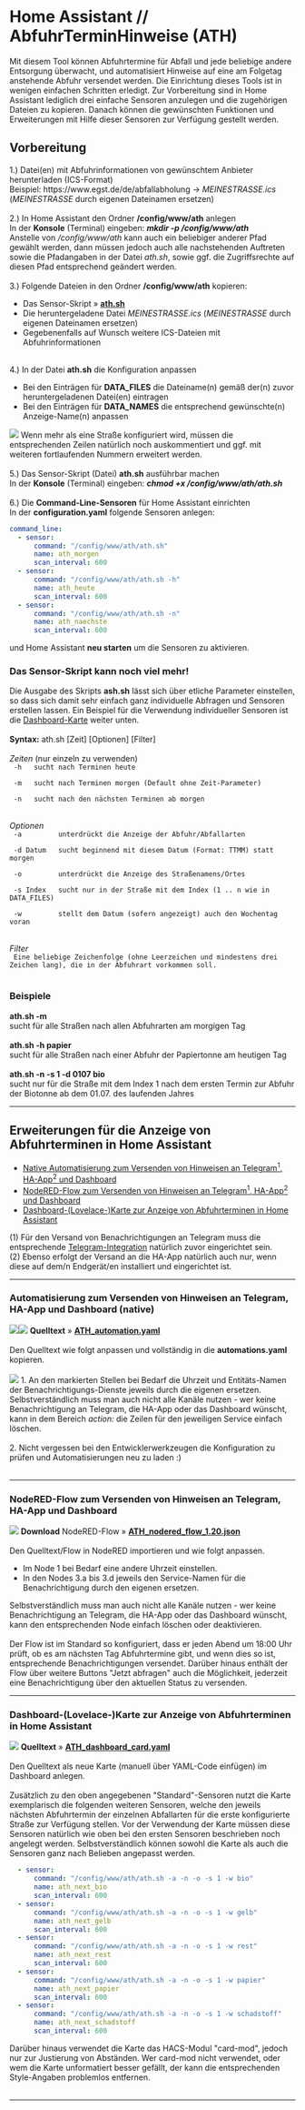 <h1>Home Assistant // AbfuhrTerminHinweise (ATH)</h1>

Mit diesem Tool können Abfuhrtermine für Abfall und jede beliebige andere Entsorgung überwacht, und automatisiert Hinweise auf eine am Folgetag anstehende Abfuhr versendet werden.
Die Einrichtung dieses Tools ist in wenigen einfachen Schritten erledigt. Zur Vorbereitung sind in Home Assistant lediglich drei einfache Sensoren anzulegen und die zugehörigen Dateien zu kopieren.
Danach können die gewünschten Funktionen und Erweiterungen mit Hilfe dieser Sensoren zur Verfügung gestellt werden.<br />
<h2>Vorbereitung</h2>
1.) Datei(en) mit Abfuhrinformationen von gewünschtem Anbieter herunterladen (ICS-Format)<br />
Beispiel: https://www.egst.de/de/abfallabholung -> <i>MEINESTRASSE.ics</i><br />
(<i>MEINESTRASSE</i> durch eigenen Dateinamen ersetzen)<br />
<br />
2.) In Home Assistant den Ordner <b>/config/www/ath</b> anlegen<br />
In der <b>Konsole</b> (Terminal) eingeben: <b><i>mkdir -p /config/www/ath</i></b><br />
Anstelle von <i>/config/www/ath</i> kann auch ein beliebiger anderer Pfad gewählt werden, dann müssen jedoch auch alle nachstehenden Auftreten sowie die Pfadangaben in der Datei <i>ath.sh</i>, sowie ggf. die Zugriffsrechte auf diesen Pfad entsprechend geändert werden.<br />
<br />
3.) Folgende Dateien in den Ordner <b>/config/www/ath</b> kopieren:<ul>
<li>Das Sensor-Skript&nbsp;&raquo;&nbsp;<a href="https://github.com/migacode/home-assistant/blob/main/ath/code/ath.sh"><strong>ath.sh</strong></a></li>
<li>Die heruntergeladene Datei <i>MEINESTRASSE.ics</i> (<i>MEINESTRASSE</i> durch eigenen Dateinamen ersetzen)</li>
<li>Gegebenenfalls auf Wunsch weitere ICS-Dateien mit Abfuhrinformationen</li>
</ul>
<br />
4.) In der Datei <b>ath.sh</b> die Konfiguration anpassen<ul>
<li>Bei den Einträgen für <b>DATA_FILES</b> die Dateiname(n) gemäß der(n) zuvor heruntergeladenen Datei(en) eintragen</li>
<li>Bei den Einträgen für <b>DATA_NAMES</b> die entsprechend gewünschte(n) Anzeige-Name(n) anpassen</li>
</ul>
<img src="./img/ATH_img_changes_script.png">
Wenn mehr als eine Straße konfiguriert wird, müssen die entsprechenden Zeilen natürlich noch auskommentiert und ggf. mit weiteren fortlaufenden Nummern erweitert werden.<br />
<br />
5.) Das Sensor-Skript (Datei) <b>ath.sh</b> ausführbar machen<br />
In der <b>Konsole</b> (Terminal) eingeben: <b><i>chmod +x /config/www/ath/ath.sh</i></b><br />
<br />
6.) Die <b>Command-Line-Sensoren</b> für Home Assistant einrichten<br />
In der <b>configuration.yaml</b> folgende Sensoren anlegen:

```yaml
command_line:
  - sensor:
      command: "/config/www/ath/ath.sh"
      name: ath_morgen
      scan_interval: 600
  - sensor:
      command: "/config/www/ath/ath.sh -h"
      name: ath_heute
      scan_interval: 600
  - sensor:
      command: "/config/www/ath/ath.sh -n"
      name: ath_naechste
      scan_interval: 600
```
und Home Assistant <b>neu starten</b> um die Sensoren zu aktivieren.<br />

<h3>Das Sensor-Skript kann noch viel mehr!</h3>
Die Ausgabe des Skripts <b>ash.sh</b> lässt sich über etliche Parameter einstellen, so dass sich damit sehr einfach ganz individuelle Abfragen und Sensoren erstellen lassen. Ein Beispiel für die Verwendung individueller Sensoren ist die <a href="#dashboard">Dashboard-Karte</a> weiter unten.<br />
<br />
<b>Syntax:</b> ath.sh [Zeit] [Optionen] [Filter]<br />
<br />
<i>Zeiten</i> (nur einzeln zu verwenden)
<code>
&nbsp;-h&nbsp;&nbsp;&nbsp;sucht nach Terminen heute<br />
&nbsp;-m&nbsp;&nbsp;&nbsp;sucht nach Terminen morgen (Default ohne Zeit-Parameter)<br />
&nbsp;-n&nbsp;&nbsp;&nbsp;sucht nach den nächsten Terminen ab morgen<br />
</code>
<br />
<i>Optionen</i>
<code>
&nbsp;-a&nbsp;&nbsp;&nbsp;&nbsp;&nbsp;&nbsp;&nbsp;&nbsp;&nbsp;unterdrückt die Anzeige der Abfuhr/Abfallarten<br />
&nbsp;-d&nbsp;Datum&nbsp;&nbsp;&nbsp;sucht beginnend mit diesem Datum (Format: TTMM) statt morgen<br />
&nbsp;-o&nbsp;&nbsp;&nbsp;&nbsp;&nbsp;&nbsp;&nbsp;&nbsp;&nbsp;unterdrückt die Anzeige des Straßenamens/Ortes<br />
&nbsp;-s&nbsp;Index&nbsp;&nbsp;&nbsp;sucht nur in der Straße mit dem Index (1 .. n wie in DATA_FILES)<br />
&nbsp;-w&nbsp;&nbsp;&nbsp;&nbsp;&nbsp;&nbsp;&nbsp;&nbsp;&nbsp;stellt dem Datum (sofern angezeigt) auch den Wochentag voran<br />
</code>
<br />
<i>Filter</i>
<code>
&nbsp;Eine beliebige Zeichenfolge (ohne Leerzeichen und mindestens drei Zeichen lang), die in der Abfuhrart vorkommen soll.<br />
</code>
<h3>Beispiele</h3>
<b>ath.sh -m</b><br />sucht für alle Straßen nach allen Abfuhrarten am morgigen Tag<br />
<br />
<b>ath.sh -h papier</b><br />sucht für alle Straßen nach einer Abfuhr der Papiertonne am heutigen Tag<br />
<br />
<b>ath.sh -n -s 1 -d 0107 bio</b><br />sucht nur für die Straße mit dem Index 1 nach dem ersten Termin zur Abfuhr der Biotonne ab dem 01.07. des laufenden Jahres<br />

<hr>
<h2>Erweiterungen für die Anzeige von Abfuhrterminen in Home Assistant</h2><ul>
<li><a href="#automation">Native Automatisierung zum Versenden von Hinweisen an Telegram<sup>1</sup>, HA-App<sup>2</sup> und Dashboard</a></li>
<li><a href="#nodered">NodeRED-Flow zum Versenden von Hinweisen an Telegram<sup>1</sup>, HA-App<sup>2</sup> und Dashboard</a></li>
<li><a href="#dashboard">Dashboard-(Lovelace-)Karte zur Anzeige von Abfuhrterminen in Home Assistant</a></li>
</ul>
(1) Für den Versand von Benachrichtigungen an Telegram muss die entsprechende <a href="https://www.home-assistant.io/integrations/telegram">Telegram-Integration</a> natürlich zuvor eingerichtet sein.<br />
(2) Ebenso erfolgt der Versand an die HA-App natürlich auch nur, wenn diese auf dem/n Endgerät/en installiert und eingerichtet ist.<br />

<a id="automation"></a>
<hr>
<h3>Automatisierung zum Versenden von Hinweisen an Telegram, HA-App und Dashboard (native)</h3>
<img src="./img/ATH_img_notifications_1.png"><img src="./img/ATH_img_notifications_2.png">
<b>Quelltext</b>&nbsp;&raquo;&nbsp;<a href="https://github.com/migacode/home-assistant/blob/main/ath/code/ATH_automation.yaml"><strong>ATH_automation.yaml</strong></a><br />
<br />
Den Quelltext wie folgt anpassen und vollständig in die <b>automations.yaml</b> kopieren.<br />
<br />
<img src="./img/ATH_img_changes_automation.png">
1. An den markierten Stellen bei Bedarf die Uhrzeit und Entitäts-Namen der Benachrichtigungs-Dienste jeweils durch die eigenen ersetzen.<br />
Selbstverständlich muss man auch nicht alle Kanäle nutzen - wer keine Benachrichtigung an Telegram, die HA-App oder das Dashboard wünscht, kann in dem Bereich <i>action:</i> die Zeilen für den jeweiligen Service einfach löschen.<br />
<br />
2. Nicht vergessen bei den Entwicklerwerkzeugen die Konfiguration zu prüfen und Automatisierungen neu zu laden :)<br />
<br />

<a id="nodered"></a>
<hr>
<h3>NodeRED-Flow zum Versenden von Hinweisen an Telegram, HA-App und Dashboard</h3>
<img src="./img/ATH_img_nodered_flow.png">
<b>Download</b> NodeRED-Flow&nbsp;&raquo;&nbsp;<a href="https://github.com/migacode/home-assistant/blob/main/ath/code/ATH_nodered_flow_1.20.json"><strong>ATH_nodered_flow_1.20.json</strong></a><br />
<br />
Den Quelltext/Flow in NodeRED importieren und wie folgt anpassen.<br />
<ul>
<li>Im Node 1 bei Bedarf eine andere Uhrzeit einstellen.</li>
<li>In den Nodes 3.a bis 3.d jeweils den Service-Namen für die Benachrichtigung durch den eigenen ersetzen.</li>
</ul>
Selbstverständlich muss man auch nicht alle Kanäle nutzen - wer keine Benachrichtigung an Telegram, die HA-App oder das Dashboard wünscht, kann den entsprechenden Node einfach löschen oder deaktivieren.<br /><br />
Der Flow ist im Standard so konfiguriert, dass er jeden Abend um 18:00 Uhr prüft, ob es am nächsten Tag Abfuhrtermine gibt, und wenn dies so ist, entsprechende Benachrichtigungen versendet.
Darüber hinaus enthält der Flow über weitere Buttons "Jetzt abfragen" auch die Möglichkeit, jederzeit eine Benachrichtigung über den aktuellen Status zu versenden.<br />

<a id="dashboard"></a>
<hr>
<h3>Dashboard-(Lovelace-)Karte zur Anzeige von Abfuhrterminen in Home Assistant</h3>
<img src="./img/ATH_img_dashboard_card.png">
<b>Quelltext</b>&nbsp;&raquo;&nbsp;<a href="https://github.com/migacode/home-assistant/blob/main/ath/code/ATH_dashboard_card.yaml"><strong>ATH_dashboard_card.yaml</strong></a><br />
<br />
Den Quelltext als neue Karte (manuell über YAML-Code einfügen) im Dashboard anlegen.<br />
<br />
Zusätzlich zu den oben angegebenen "Standard"-Sensoren nutzt die Karte exemplarisch die folgenden weiteren Sensoren, welche den jeweils nächsten Abfuhrtermin der einzelnen Abfallarten für die erste konfigurierte Straße zur Verfügung stellen. Vor der Verwendung der Karte müssen diese Sensoren natürlich wie oben bei den ersten Sensoren beschrieben noch angelegt werden. Selbstverständlich können sowohl die Karte als auch die Sensoren ganz nach Belieben angepasst werden.<br />

```yaml
  - sensor:
      command: "/config/www/ath/ath.sh -a -n -o -s 1 -w bio"
      name: ath_next_bio
      scan_interval: 600
  - sensor:
      command: "/config/www/ath/ath.sh -a -n -o -s 1 -w gelb"
      name: ath_next_gelb
      scan_interval: 600
  - sensor:
      command: "/config/www/ath/ath.sh -a -n -o -s 1 -w rest"
      name: ath_next_rest
      scan_interval: 600
  - sensor:
      command: "/config/www/ath/ath.sh -a -n -o -s 1 -w papier"
      name: ath_next_papier
      scan_interval: 600
  - sensor:
      command: "/config/www/ath/ath.sh -a -n -o -s 1 -w schadstoff"
      name: ath_next_schadstoff
      scan_interval: 600
```
Darüber hinaus verwendet die Karte das HACS-Modul "card-mod", jedoch nur zur Justierung von Abständen. Wer card-mod nicht verwendet, oder wem die Karte unformatiert besser gefällt, der kann die entsprechenden Style-Angaben problemlos entfernen.<br />
<br />
<hr>
